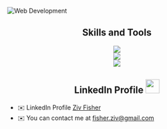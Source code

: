 ![Web Development](https://quotefancy.com/media/wallpaper/3840x2160/2071544-Albert-Einstein-Quote-If-you-can-t-explain-something-simply-you.jpg)

<h2 align="center">Skills and Tools</h2>

<div align="center">
    <img src="https://skillicons.dev/icons?i=html,css,sass,js,ts," /><br>
    <img src="https://skillicons.dev/icons?i=react,nodejs,nestjs,nextjs" /><br>
  <img src="https://skillicons.dev/icons?i=docker,mysql,linux,git" /><br>
</div>

<h2 align="center">LinkedIn Profile
<a href="https://www.linkedin.com/in/ziv-fisher" target="_blank" rel="noreferrer"> <picture> <source media="(prefers-color-scheme: dark)" srcset="https://raw.githubusercontent.com/danielcranney/readme-generator/main/public/icons/socials/linkedin-dark.svg" /> <source media="(prefers-color-scheme: light)" srcset="https://raw.githubusercontent.com/danielcranney/readme-generator/main/public/icons/socials/linkedin.svg" /> <img src="https://raw.githubusercontent.com/danielcranney/readme-generator/main/public/icons/socials/linkedin.svg" width="32" height="32" /> </picture> </a>
</h2>

* ✉️  LinkedIn Profile [Ziv Fisher](https://www.linkedin.com/in/ziv-fisher/)
* ✉️  You can contact me at [fisher.ziv@gmail.com](mailto:fisher.ziv@gmail.com)
